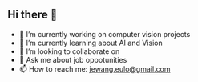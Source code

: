 ## Hi there 👋

- 🔭 I’m currently working on computer vision projects
- 🌱 I’m currently learning about AI and Vision
- 👯 I’m looking to collaborate on 
- 💬 Ask me about job oppotunities
- 📫 How to reach me: jewang.eulo@gmail.com  
